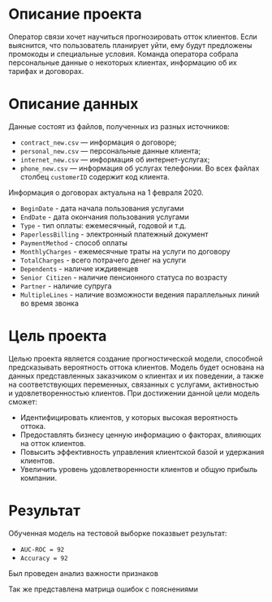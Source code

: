 # Описание проекта 

Оператор связи хочет научиться прогнозировать отток клиентов. Если выяснится, что пользователь планирует уйти, ему будут предложены промокоды и специальные условия. Команда оператора собрала персональные данные о некоторых клиентах, информацию об их тарифах и договорах.

# Описание данных

Данные состоят из файлов, полученных из разных источников:

- `contract_new.csv` — информация о договоре;
- `personal_new.csv` — персональные данные клиента;
- `internet_new.csv` — информация об интернет-услугах;
- `phone_new.csv` — информация об услугах телефонии.
Во всех файлах столбец `customerID` содержит код клиента.

Информация о договорах актуальна на 1 февраля 2020.

- `BeginDate` - дата начала пользования услугами
- `EndDate` - дата окончания пользования услугами
- `Type` - тип оплаты: ежемесячный, годовой и т.д.
- `PaperlessBilling` - электронный платежный документ
- `PaymentMethod` - способ оплаты
- `MonthlyCharges` - ежемесячные траты на услуги по договору
- `TotalCharges` - всего потрачего денег на услуги
- `Dependents` - наличие иждивенцев
- `Senior Citizen` - наличие пенсионного статуса по возрасту
- `Partner` - наличие супруга
- `MultipleLines` - наличие возможности ведения параллельных линий во время звонка

# Цель проекта
Целью проекта является создание прогностической модели, способной предсказывать вероятность оттока клиентов. Модель будет основана на данных представленных заказчиком о клиентах и их поведении, а также на соответствующих переменных, связанных с услугами, активностью и удовлетворенностью клиентов. При достижении данной цели модель сможет:

- Идентифицировать клиентов, у которых высокая вероятность оттока.
- Предоставлять бизнесу ценную информацию о факторах, влияющих на отток клиентов.
- Повысить эффективность управления клиентской базой и удержания клиентов.
- Увеличить уровень удовлетворенности клиентов и общую прибыль компании.

# Результат

Обученная модель на тестовой выборке показвыет результат:
- `AUC-ROC = 92`
- `Accuracy = 92`

Был проведен анализ важности признаков

Так же представлена матрица ошибок с пояснениями
